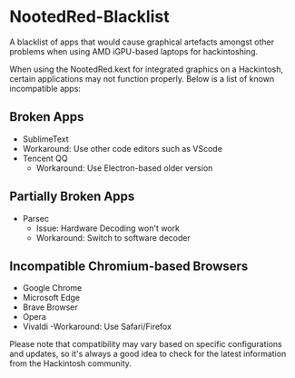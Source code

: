 # NootedRed-Blacklist
 A blacklist of apps that would cause graphical artefacts amongst other problems when using AMD iGPU-based laptops for hackintoshing.

When using the NootedRed.kext for integrated graphics on a Hackintosh, certain applications may not function properly. Below is a list of known incompatible apps:


## Broken Apps
- SublimeText
 - Workaround: Use other code editors such as VScode
- Tencent QQ
	- Workaround: Use Electron-based older version
## Partially Broken Apps
- Parsec
	- Issue: Hardware Decoding won't work
	- Workaround: Switch to software decoder 

## Incompatible Chromium-based Browsers
- Google Chrome
- Microsoft Edge
- Brave Browser
- Opera
- Vivaldi
	-Workaround: Use Safari/Firefox 

Please note that compatibility may vary based on specific configurations and updates, so it's always a good idea to check for the latest information from the Hackintosh community.
